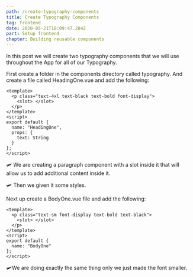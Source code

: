 ```yaml
---
path: /create-typography-components
title: Create Typography Components
tag: frontend
date: 2020-05-21T18:09:47.284Z
part: Setup frontend
chapter: Building reusable components
---
```



In this post we will create two typography components that we will use throughout the App for all of our Typography.

First create a folder in the components directory called typography. And create a file called HeadingOne.vue and add the following:

```
<template>
  <p class="text-4xl text-black text-bold font-display">
    <slot> </slot>
  </p>
</template>
<script>
export default {
  name: "HeadingOne",
  props: {
    text: String
  }
};
</script>

```



🛩️ We are creating a paragraph  component with a slot inside it that will allow us to add additional content inside it.

🛩️ Then we given it some styles.



Next up create a BodyOne.vue file and add the following:

```
<template>
  <p class="text-sm font-display text-bold text-black">
    <slot> </slot>
  </p>
</template>
<script>
export default {
  name: "BodyOne"
};
</script>

```

🛩️We are doing exactly the same thing only we just made the font smaller.